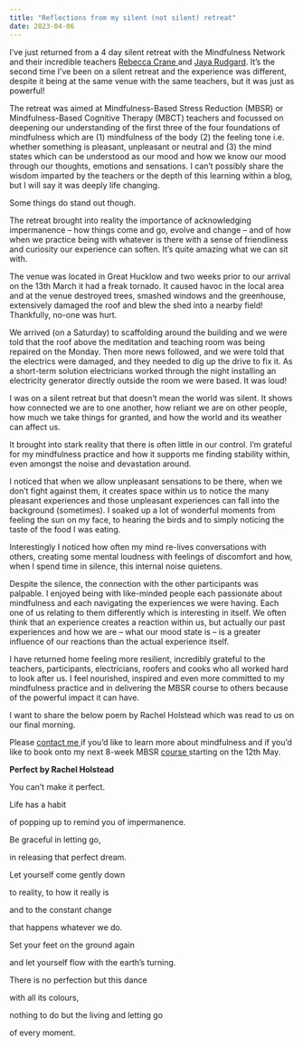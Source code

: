 ```yaml
---
title: "Reflections from my silent (not silent) retreat"
date: 2023-04-06
---
```

I’ve just returned from a 4 day silent retreat with the Mindfulness Network and their incredible teachers [Rebecca Crane ](https://training.mindfulness-network.org/our-trainers/rebecca-crane/)and [Jaya Rudgard](https://www.jayarudgard.co.uk). It’s the second time I’ve been on a silent retreat and the experience was different, despite it being at the same venue with the same teachers, but it was just as powerful!

The retreat was aimed at Mindfulness-Based Stress Reduction (MBSR) or Mindfulness-Based Cognitive Therapy (MBCT) teachers and focussed on deepening our understanding of the first three of the four foundations of mindfulness which are (1) mindfulness of the body (2) the feeling tone i.e. whether something is pleasant, unpleasant or neutral and (3) the mind states which can be understood as our mood and how we know our mood through our thoughts, emotions and sensations. I can’t possibly share the wisdom imparted by the teachers or the depth of this learning within a blog, but I will say it was deeply life changing. 

Some things do stand out though. 

The retreat brought into reality the importance of acknowledging impermanence – how things come and go, evolve and change – and of how when we practice being with whatever is there with a sense of friendliness and curiosity our experience can soften. It’s quite amazing what we can sit with. 

The venue was located in Great Hucklow and two weeks prior to our arrival on the 13th March it had a freak tornado. It caused havoc in the local area and at the venue destroyed trees, smashed windows and the greenhouse, extensively damaged the roof and blew the shed into a nearby field! Thankfully, no-one was hurt. 

We arrived (on a Saturday) to scaffolding around the building and we were told that the roof above the meditation and teaching room was being repaired on the Monday. Then more news followed, and we were told that the electrics were damaged, and they needed to dig up the drive to fix it. As a short-term solution electricians worked through the night installing an electricity generator directly outside the room we were based. It was loud!

I was on a silent retreat but that doesn’t mean the world was silent. It shows how connected we are to one another, how reliant we are on other people, how much we take things for granted, and how the world and its weather can affect us. 

It brought into stark reality that there is often little in our control. I’m grateful for my mindfulness practice and how it supports me finding stability within, even amongst the noise and devastation around.

I noticed that when we allow unpleasant sensations to be there, when we don’t fight against them, it creates space within us to notice the many pleasant experiences and those unpleasant experiences can fall into the background (sometimes). I soaked up a lot of wonderful moments from feeling the sun on my face, to hearing the birds and to simply noticing the taste of the food I was eating. 

Interestingly I noticed how often my mind re-lives conversations with others, creating some mental loudness with feelings of discomfort and how, when I spend time in silence, this internal noise quietens. 

Despite the silence, the connection with the other participants was palpable. I enjoyed being with like-minded people each passionate about mindfulness and each navigating the experiences we were having. Each one of us relating to them differently which is interesting in itself. We often think that an experience creates a reaction within us, but actually our past experiences and how we are – what our mood state is – is a greater influence of our reactions than the actual experience itself. 

I have returned home feeling more resilient, incredibly grateful to the teachers, participants, electricians, roofers and cooks who all worked hard to look after us. I feel nourished, inspired and even more committed to my mindfulness practice and in delivering the MBSR course to others because of the powerful impact it can have. 

I want to share the below poem by Rachel Holstead which was read to us on our final morning. 

Please [contact me ](/contact)if you’d like to learn more about mindfulness and if you’d like to book onto my next 8-week MBSR [course ](/courses)starting on the 12th May.

**Perfect by Rachel Holstead**

You can’t make it perfect. 

Life has a habit

of popping up to remind you of impermanence.

Be graceful in letting go, 

in releasing that perfect dream.

Let yourself come gently down

to reality, to how it really is

and to the constant change

that happens whatever we do.

Set your feet on the ground again

and let yourself flow with the earth’s turning.

There is no perfection but this dance

with all its colours,

nothing to do but the living and letting go

of every moment.